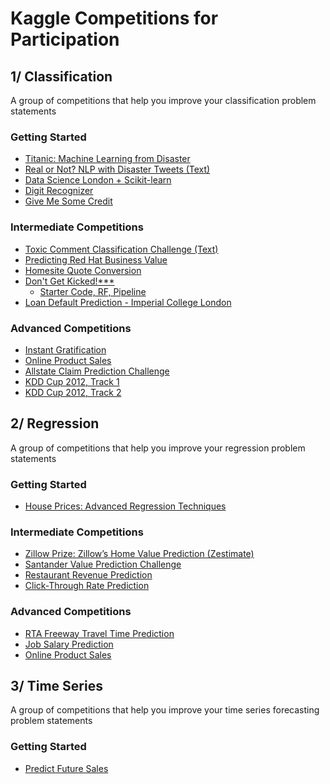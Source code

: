 # Kaggle Competitions for Participation

## 1/ Classification
A group of competitions that help you improve your classification problem statements

### Getting Started
- [Titanic: Machine Learning from Disaster](https://www.kaggle.com/c/titanic)
- [Real or Not? NLP with Disaster Tweets (Text)](https://www.kaggle.com/c/nlp-getting-started)
- [Data Science London + Scikit-learn](https://www.kaggle.com/c/data-science-london-scikit-learn)
- [Digit Recognizer](https://www.kaggle.com/c/digit-recognizer)
- [Give Me Some Credit](https://www.kaggle.com/c/GiveMeSomeCredit)

### Intermediate Competitions
- [Toxic Comment Classification Challenge (Text)](https://www.kaggle.com/c/jigsaw-toxic-comment-classification-challenge/data)
- [Predicting Red Hat Business Value](https://www.kaggle.com/c/predicting-red-hat-business-value)
- [Homesite Quote Conversion](https://www.kaggle.com/c/homesite-quote-conversion)
- [Don't Get Kicked!***](https://www.kaggle.com/c/DontGetKicked)
  - [Starter Code, RF, Pipeline](https://www.kaggle.com/funxexcel/starter-code-don-t-get-kicked-rf-model)
- [Loan Default Prediction - Imperial College London](https://www.kaggle.com/c/loan-default-prediction)

### Advanced Competitions
- [Instant Gratification](https://www.kaggle.com/c/instant-gratification)
- [Online Product Sales](https://www.kaggle.com/c/online-sales/)
- [Allstate Claim Prediction Challenge](https://www.kaggle.com/c/ClaimPredictionChallenge)
- [KDD Cup 2012, Track 1](https://www.kaggle.com/c/kddcup2012-track1)
- [KDD Cup 2012, Track 2](https://www.kaggle.com/c/kddcup2012-track2)

## 2/ Regression
A group of competitions that help you improve your regression problem statements

### Getting Started
- [House Prices: Advanced Regression Techniques](https://www.kaggle.com/c/house-prices-advanced-regression-techniques)

### Intermediate Competitions
- [Zillow Prize: Zillow’s Home Value Prediction (Zestimate)](https://www.kaggle.com/c/zillow-prize-1)
- [Santander Value Prediction Challenge](https://www.kaggle.com/c/santander-value-prediction-challenge)
- [Restaurant Revenue Prediction](https://www.kaggle.com/c/restaurant-revenue-prediction)
- [Click-Through Rate Prediction](https://www.kaggle.com/c/avazu-ctr-prediction)

### Advanced Competitions
- [RTA Freeway Travel Time Prediction](https://www.kaggle.com/c/RTA/)
- [Job Salary Prediction](https://www.kaggle.com/c/job-salary-prediction)
- [Online Product Sales](https://www.kaggle.com/c/online-sales)

## 3/ Time Series
A group of competitions that help you improve your time series forecasting problem statements

### Getting Started
- [Predict Future Sales](https://www.kaggle.com/c/competitive-data-science-predict-future-saless)




